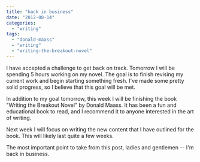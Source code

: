 ```yaml
---
title: "back in business"
date: "2012-08-14"
categories: 
  - "writing"
tags: 
  - "donald-maass"
  - "writing"
  - "writing-the-breakout-novel"
---
```


I have accepted a challenge to get back on track. Tomorrow I will be spending 5 hours working on my novel. The goal is to finish revising my current work and begin starting something fresh. I've made some pretty solid progress, so I believe that this goal will be met.

In addition to my goal tomorrow, this week I will be finishing the book "Writing the Breakout Novel" by Donald Maass. It has been a fun and educational book to read, and I recommend it to anyone interested in the art of writing.

Next week I will focus on writing the new content that I have outlined for the book. This will likely last quite a few weeks.

The most important point to take from this post, ladies and gentlemen -- I'm back in business.
